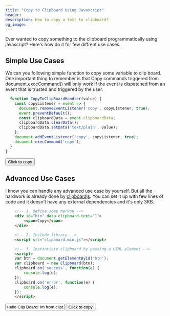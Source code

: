 ```yaml
---
title: "Copy to Clipboard Using Javascript"
header:
description: How to copy a text to clipboard?
og_image: 
---
```


<script src="https://cdnjs.cloudflare.com/ajax/libs/clipboard.js/1.7.1/clipboard.min.js"></script>

Ever wanted to copy something to the clipboard programmatically using javascript? Here's how do it for few diffrent use cases.

## Simple Use Cases

We can you following simple function to copy some variable to clip board. One important thing to remember is that Copy commands triggered from document.execCommand() will only work if the event is dispatched from an event that is trusted and triggered by the user.

```javascript
  function CopyToClipBoardHandler(value) {
    const copyListener = event => {
      document.removeEventListener('copy', copyListener, true);
      event.preventDefault();
      const clipboardData = event.clipboardData;
      clipboardData.clearData();
      clipboardData.setData('text/plain', value);
    };
    document.addEventListener('copy', copyListener, true);
    document.execCommand('copy');
  }
}
```
 <div class="wrapper">
  <button class="button" id="copy1">
  <i class="fa fa-fw fa-copy" aria-hidden="true"></i>Click to copy
  </button>
</div>

## Advanced Use Cases

I know you can handle any advanced use case by yourself. But all the hardwork is already done by [clipboardjs](https://clipboardjs.com/). You can set it up with few lines of code and it doesn't have any external dependencies and it's only 3KB.


```HTML
    <!-- 1. Define some markup -->
    <div id="btn" data-clipboard-text="1">
        <span>Copy</span>
    </div>

    <!-- 2. Include library -->
    <script src="clipboard.min.js"></script>

    <!-- 3. Instantiate clipboard by passing a HTML element -->
    <script>
    var btn = document.getElementById('btn');
    var clipboard = new Clipboard(btn);
    clipboard.on('success', function(e) {
        console.log(e);
    });
    clipboard.on('error', function(e) {
        console.log(e);
    });
    </script>
```


<!-- Target -->
<input id="uc2" value="Hello Clip Board! Im from clipboardJS">

<!-- Trigger -->
<button class="btn" data-clipboard-target="#foo">
<i class="fa fa-fw fa-copy" aria-hidden="true"></i>
Click to copy
</button>

<script type="text/javascript">

function CopyToClipBoardHandler(text) {
  const copyListener = event => {
    document.removeEventListener("copy", copyListener, true);
    event.preventDefault();
    const clipboardData = event.clipboardData;
    clipboardData.clearData();
    clipboardData.setData("text/plain", text);
  };
  document.addEventListener("copy", copyListener, true);
  document.execCommand("copy");
}

var uc1 = 'Hello Clip Board!! I am from a varaible.';
var button1 = document.getElementById("copy1");

button1.addEventListener("click", function(e) {
  e.preventDefault();
  CopyToClipBoardHandler(uc1);
});

//clipboardjs
  var btn = document.getElementById('uc2');
  var clipboard = new Clipboard(btn);
  clipboard.on('success', function(e) {
      console.log(e);
  });
  clipboard.on('error', function(e) {
      console.log(e);
  });
</script>

